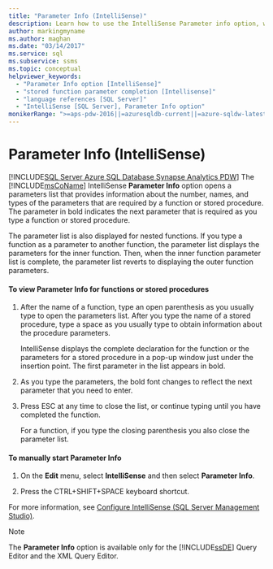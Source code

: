 ```yaml
---
title: "Parameter Info (IntelliSense)"
description: Learn how to use the IntelliSense Parameter info option, which provides information as you type about the parameters required by a function or stored procedure.
author: markingmyname
ms.author: maghan
ms.date: "03/14/2017"
ms.service: sql
ms.subservice: ssms
ms.topic: conceptual
helpviewer_keywords:
  - "Parameter Info option [IntelliSense]"
  - "stored function parameter completion [Intellisense]"
  - "language references [SQL Server]"
  - "IntelliSense [SQL Server], Parameter Info option"
monikerRange: ">=aps-pdw-2016||=azuresqldb-current||=azure-sqldw-latest||>=sql-server-2016||>=sql-server-linux-2017||=azuresqldb-mi-current"
---
```

# Parameter Info (IntelliSense)
[!INCLUDE[SQL Server Azure SQL Database Synapse Analytics PDW](../../includes/applies-to-version/sql-asdb-asdbmi-asa-pdw.md)]
  The [!INCLUDE[msCoName](../../includes/msconame-md.md)] IntelliSense **Parameter Info** option opens a parameters list that provides information about the number, names, and types of the parameters that are required by a function or stored procedure. The parameter in bold indicates the next parameter that is required as you type a function or stored procedure.  
  
 The parameter list is also displayed for nested functions. If you type a function as a parameter to another function, the parameter list displays the parameters for the inner function. Then, when the inner function parameter list is complete, the parameter list reverts to displaying the outer function parameters.  
  
#### To view Parameter Info for functions or stored procedures  
  
1.  After the name of a function, type an open parenthesis as you usually type to open the parameters list. After you type the name of a stored procedure, type a space as you usually type to obtain information about the procedure parameters.  
  
     IntelliSense displays the complete declaration for the function or the parameters for a stored procedure in a pop-up window just under the insertion point. The first parameter in the list appears in bold.  
  
2.  As you type the parameters, the bold font changes to reflect the next parameter that you need to enter.  
  
3.  Press ESC at any time to close the list, or continue typing until you have completed the function.  
  
     For a function, if you type the closing parenthesis you also close the parameter list.  
  
#### To manually start Parameter Info  
  
1.  On the **Edit** menu, select **IntelliSense** and then select **Parameter Info**.  
  
2.  Press the CTRL+SHIFT+SPACE keyboard shortcut.  
  
 For more information, see [Configure IntelliSense &#40;SQL Server Management Studio&#41;](./configure-intellisense-sql-server-management-studio.md).  
  
> [!NOTE]  
>  The **Parameter Info** option is available only for the [!INCLUDE[ssDE](../../includes/ssde-md.md)] Query Editor and the XML Query Editor.  
  
